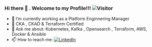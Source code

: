 ### Hi there 👋 . Welcome to my Profile!!! ![Visitor](https://visitor-badge.laobi.icu/badge?page_id=Saliha067.repoName)

- 🔭 I’m currently working as a Platform Enginnering Manager
- 🌱 CKA , CKAD & Terraform Certified 
- 💬 Ask me about: Kubernetes, Kafka , Opensearch , Terraform, AWS, Docker & Ansible 
- 📫 How to reach me: <a href="https://www.linkedin.com/in/saliha1/">![LinkedIn](https://img.shields.io/badge/LinkedIn-0077B5?style=for-the-badge&logo=linkedin&logoColor=white)</a>
              

